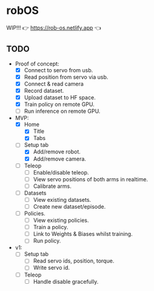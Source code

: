 # robOS

WIP!!!
👉 https://rob-os.netlify.app 👈

## TODO

- Proof of concept:
    - [x] Connect to servo from usb.
    - [x] Read position from servo via usb.
    - [x] Connect & read camera
    - [x] Record dataset.
    - [x] Upload dataset to HF space.
    - [x] Train policy on remote GPU.
    - [ ] Run inference on remote GPU.

- MVP:
    - [x] Home
        - [x] Title
        - [x] Tabs
    - [ ] Setup tab
        - [x] Add/remove robot.
        - [x] Add/remove camera.
    - [ ] Teleop
        - [ ] Enable/disable teleop.
        - [ ] View servo positions of both arms in realtime.
        - [ ] Calibrate arms.
    - [ ] Datasets
        - [ ] View existing datasets.
        - [ ] Create new dataset/episode.
    - [ ] Policies.
        - [ ] View existing policies.
        - [ ] Train a policy.
        - [ ] Link to Weights & Biases whilst training.
        - [ ] Run policy.

- v1:
    - [ ] Setup tab
        - [ ] Read servo ids, position, torque.
        - [ ] Write servo id.
    - [ ] Teleop
        - [ ] Handle disable gracefully.